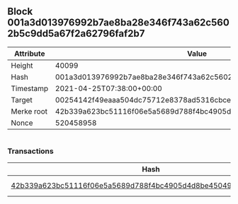 ## Block 001a3d013976992b7ae8ba28e346f743a62c5602b5c9dd5a67f2a62796faf2b7

Attribute | Value
--- | ---
Height | 40099
Hash | 001a3d013976992b7ae8ba28e346f743a62c5602b5c9dd5a67f2a62796faf2b7
Timestamp | 2021-04-25T07:38:00+00:00
Target | 00254142f49eaaa504dc75712e8378ad5316cbcead634704b3734b6271167cc4
Merke root | 42b339a623bc51116f06e5a5689d788f4bc4905d4d8be45049bc15fbec5b2c1d
Nonce | 520458958

```

```

### Transactions

Hash | Amount
--- | ---
[42b339a623bc51116f06e5a5689d788f4bc4905d4d8be45049bc15fbec5b2c1d](42b339a623bc51116f06e5a5689d788f4bc4905d4d8be45049bc15fbec5b2c1d.md) | 10.00000000 SKEPTI 
